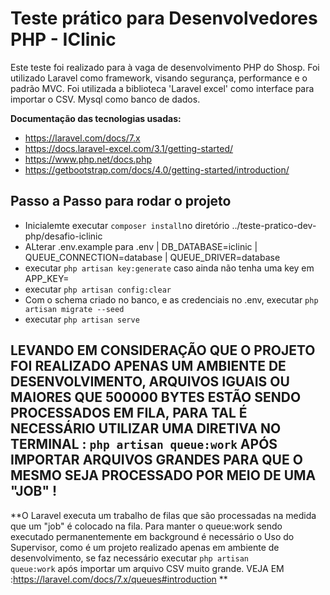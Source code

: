 # Teste prático para Desenvolvedores PHP - IClinic

Este teste foi realizado para à vaga de desenvolvimento PHP do Shosp. Foi utilizado Laravel como framework, visando segurança, performance e o padrão MVC. Foi utilizada a   biblioteca 'Laravel excel' como interface para importar o CSV. Mysql como banco de dados. 

**Documentação das tecnologias usadas:**
- https://laravel.com/docs/7.x
- https://docs.laravel-excel.com/3.1/getting-started/
- https://www.php.net/docs.php
- https://getbootstrap.com/docs/4.0/getting-started/introduction/



## Passo a Passo para rodar o projeto 

- Inicialemte executar <code>composer install</code>no diretório ../teste-pratico-dev-php/desafio-iclinic
- ALterar .env.example para .env | DB_DATABASE=iclinic | QUEUE_CONNECTION=database | QUEUE_DRIVER=database
- executar <code>php artisan key:generate</code> caso ainda não tenha uma key em APP_KEY=
- executar <code>php artisan config:clear</code>
- Com o schema criado no banco, e as credenciais no .env, executar <code>php artisan migrate --seed</code>
- executar <code>php artisan serve</code> 

## LEVANDO EM CONSIDERAÇÃO QUE O PROJETO FOI REALIZADO APENAS UM AMBIENTE DE DESENVOLVIMENTO, ARQUIVOS IGUAIS OU MAIORES QUE 500000 BYTES ESTÃO SENDO PROCESSADOS EM FILA, PARA TAL É NECESSÁRIO UTILIZAR UMA DIRETIVA NO TERMINAL : <code>php artisan queue:work</code> APÓS IMPORTAR ARQUIVOS GRANDES PARA QUE O MESMO SEJA PROCESSADO POR MEIO DE UMA "JOB" !

**O Laravel executa um trabalho de filas que são processadas na medida que um "job" é colocado na fila. Para manter o queue:work sendo executado permanentemente em background é necessário o Uso do Supervisor, como é um projeto realizado apenas em ambiente de desenvolvimento, se faz necessário executar <code>php artisan queue:work</code> após importar um arquivo CSV muito grande. VEJA EM :https://laravel.com/docs/7.x/queues#introduction **



